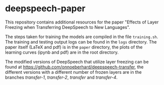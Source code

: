 # deepspeech-paper
This repository contains additional resources for the paper "Effects of Layer Freezing when Transferring DeepSpeech to New Languages".

The steps taken for training the models are compiled in the file `training.sh`. The training and testing output logs can be found in the `logs` directory. The paper itself (LaTeX and pdf) is in the `paper` directory, the plots of the learning curves (ipynb and pdf) are in the root directory.

The modified versions of DeepSpeech that utilize layer freezing can be found at https://github.com/onnoeberhard/deepspeech-transfer, the different versions with a different number of frozen layers are in the branches _transfer-1_, _transfer-2_, _transfer_ and _transfer-4_.
